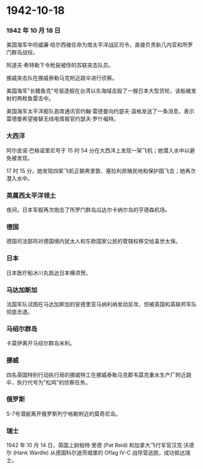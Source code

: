 # 1942-10-18

### 1942 年 10 月 18 日

美国海军中将威廉·哈尔西被任命为南太平洋战区司令，直接负责新几内亚和所罗门群岛战役。

阿道夫·希特勒下令枪毙被俘的苏联突击队员。

挪威突击队在挪威泰勒马克附近跳伞进行侦察。

美国海军"长鳍鱼克"号驱逐舰在台湾以东海域击毁了一艘日本大型货轮，该船被发射的两枚鱼雷击中。

美国海军太平洋舰队首席通讯官约翰·雷德曼向约瑟夫·温格发送了一条消息，表示雷德曼希望接替无线电情报官约瑟夫·罗什福特。

### 大西洋

阿尔皮诺·巴格诺里尼号于 15 时 54
分在大西洋上发现一架飞机；她潜入水中以避免被发现。

17 时 15
分，她发现四架飞机正朝弗里敦、塞拉利昂殖民地和保护国飞去；她再次潜入水中。

### 英属西太平洋领土

夜间，日本军舰再次炮击了所罗门群岛瓜达尔卡纳尔岛的亨德森机场。

### 德国

德国司法部将对德国境内犹太人和东欧国家公民的管辖权移交给盖世太保。

### 日本

日本医疗船冰川丸抵达日本横须贺。

### 马达加斯加

法国军队试图在马达加斯加的安德里亚马纳利纳发动反攻，但被英国和英联邦军队彻底击退。

### 马绍尔群岛

卡莫伊离开马绍尔群岛米利。

### 挪威

四名英国特别行动执行局的挪威特工在挪威泰勒马克郡韦莫克重水生产厂附近跳伞，执行代号为"松鸡"的侦察任务。

### 俄罗斯

S-7号潜艇离开俄罗斯列宁格勒附近的莫奇尼岛。

### 瑞士

1942 年 10 月 14 日，英国上尉帕特·里德 (Pat Reid)
和加拿大飞行军官汉克·沃德尔 (Hank Wardle) 从德国科尔迪茨城堡的 Oflag
IV-C 战俘营逃脱，成功抵达瑞士。